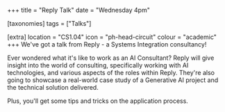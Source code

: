 +++
title = "Reply Talk"
date = "Wednesday 4pm"

[taxonomies]
tags = ["Talks"]

[extra]
location = "CS1.04"
icon = "ph-head-circuit"
colour = "academic"
+++
We've got a talk from Reply - a Systems Integration consultancy!

Ever wondered what it's like to work as an AI Consultant? Reply will give insight into the world of consulting, specifically working with AI technologies, and various aspects of the roles within Reply. They're also going to showcase a real-world case study of a Generative AI project and the technical solution delivered. 

Plus, you'll get some tips and tricks on the application process.